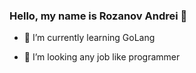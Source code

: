 ### Hello, my name is Rozanov Andrei 👋



- 🌱 I’m currently learning GoLang

- 💞️ I’m looking any job like programmer

<!---
RAprogramm/RAprogramm is a ✨ special ✨ repository because its `README.md` (this file) appears on your GitHub profile.
You can click the Preview link to take a look at your changes.
--->
